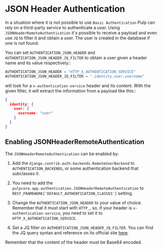 # JSON Header Authentication

In a situation where it is not possible to use `Basic Authentication` Pulp can rely on a third-party
service to authenticate a user.
Using `JSONHeaderRemoteAuthentication` it's possible to receive a payload and even use `JQ` to filter
it and obtain a user. The user is created in the database if one is not found.

You can set `AUTHENTICATION_JSON_HEADER` and `AUTHENTICATION_JSON_HEADER_JQ_FILTER` to obtain a user
given a header name and its value respectively::

```python title="settings.py"
AUTHENTICATION_JSON_HEADER = "HTTP_X_AUTHENTICATION_SERVICE"
AUTHENTICATION_JSON_HEADER_JQ_FILTER = ".identity.user.username"
```

will look for a `x-authentication-service` header and its content. With the given filter, it will
extract the information from a payload like this::
    
```json
{
  identity: {
    user: {
      username: "user"
    }
  }
}

```

## Enabling JSONHeaderRemoteAuthentication

The `JSONHeaderRemoteAuthentication` can be enabled by:

1. Add the `django.contrib.auth.backends.RemoteUserBackend` to
`AUTHENTICATION_BACKENDS`, or some authentication backend that subclasses it.

2. You need to add the `pulpcore.app.authentication.JSONHeaderRemoteAuthentication` to 
`REST_FRAMEWORK['DEFAULT_AUTHENTICATION_CLASSES']` setting.

3. Change the `AUTHENTICATION_JSON_HEADER` to your value of choice. Remember that it
must start with `HTTP_`, so, if your header is `x-authentication-service`, you need to set it to 
`HTTP_X_AUTHENTICATION_SERVICE`.

4. Set a JQ filter on `AUTHENTICATION_JSON_HEADER_JQ_FILTER`. You can find the JQ query syntax and reference on its
official site [here](https://jqlang.github.io/jq/).

Remember that the content of the header must be Base64 encoded.
